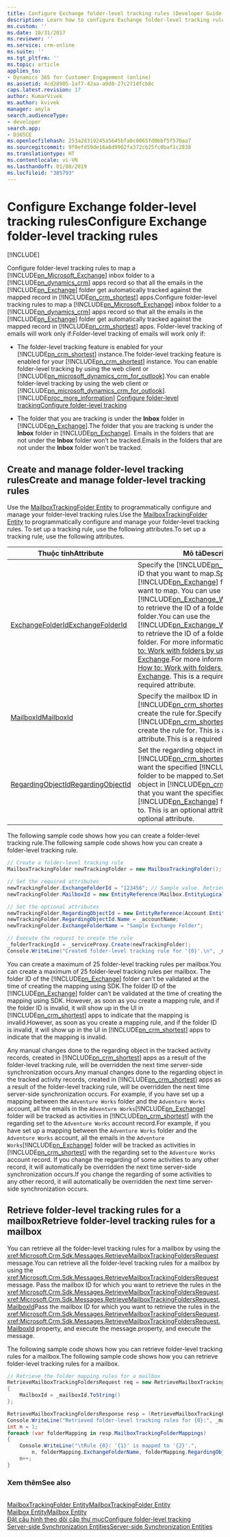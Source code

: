 ```yaml
---
title: Configure Exchange folder-level tracking rules (Developer Guide for Dynamics 365 for Customer Engagement apps)| MicrosoftDocs
description: Learn how to configure Exchange folder-level tracking rules
ms.custom: ''
ms.date: 10/31/2017
ms.reviewer: ''
ms.service: crm-online
ms.suite: ''
ms.tgt_pltfrm: ''
ms.topic: article
applies_to:
- Dynamics 365 for Customer Engagement (online)
ms.assetid: 4cd28905-1af7-42aa-a9d8-27c271dfcb8c
caps.latest.revision: 17
author: KumarVivek
ms.author: kvivek
manager: amyla
search.audienceType:
- developer
search.app:
- D365CE
ms.openlocfilehash: 253a2d319245a5645bfa0c0065fd0bbf5f570aa7
ms.sourcegitcommit: 9f0efd59de16a6d9902fa372cb25fc0baf1c2838
ms.translationtype: HT
ms.contentlocale: vi-VN
ms.lasthandoff: 01/08/2019
ms.locfileid: "385793"
---
```

# <a name="configure-exchange-folder-level-tracking-rules"></a><span data-ttu-id="8e2dc-103">Configure Exchange folder-level tracking rules</span><span class="sxs-lookup"><span data-stu-id="8e2dc-103">Configure Exchange folder-level tracking rules</span></span>

[!INCLUDE[](../includes/cc_applies_to_update_9_0_0.md)]

<span data-ttu-id="8e2dc-104">Configure folder-level tracking rules to map a [!INCLUDE[pn_Microsoft_Exchange](../includes/pn-microsoft-exchange.md)] inbox folder to a [!INCLUDE[pn_dynamics_crm](../includes/pn-dynamics-crm.md)] apps record so that all the emails in the [!INCLUDE[pn_Exchange](../includes/pn-exchange.md)] folder get automatically tracked against the mapped record in [!INCLUDE[pn_crm_shortest](../includes/pn-crm-shortest.md)] apps.</span><span class="sxs-lookup"><span data-stu-id="8e2dc-104">Configure folder-level tracking rules to map a [!INCLUDE[pn_Microsoft_Exchange](../includes/pn-microsoft-exchange.md)] inbox folder to a [!INCLUDE[pn_dynamics_crm](../includes/pn-dynamics-crm.md)] apps record so that all the emails in the [!INCLUDE[pn_Exchange](../includes/pn-exchange.md)] folder get automatically tracked against the mapped record in [!INCLUDE[pn_crm_shortest](../includes/pn-crm-shortest.md)] apps.</span></span> <span data-ttu-id="8e2dc-105">Folder-level tracking of emails will work only if:</span><span class="sxs-lookup"><span data-stu-id="8e2dc-105">Folder-level tracking of emails will work only if:</span></span>  

- <span data-ttu-id="8e2dc-106">The folder-level tracking feature is enabled for your [!INCLUDE[pn_crm_shortest](../includes/pn-crm-shortest.md)] instance.</span><span class="sxs-lookup"><span data-stu-id="8e2dc-106">The folder-level tracking feature is enabled for your [!INCLUDE[pn_crm_shortest](../includes/pn-crm-shortest.md)] instance.</span></span> <span data-ttu-id="8e2dc-107">You can enable folder-level tracking by using the web client or [!INCLUDE[pn_microsoft_dynamics_crm_for_outlook](../includes/pn-microsoft-dynamics-crm-for-outlook.md)].</span><span class="sxs-lookup"><span data-stu-id="8e2dc-107">You can enable folder-level tracking by using the web client or [!INCLUDE[pn_microsoft_dynamics_crm_for_outlook](../includes/pn-microsoft-dynamics-crm-for-outlook.md)].</span></span> [!INCLUDE[proc_more_information](../includes/proc-more-information.md)] <span data-ttu-id="8e2dc-108">[Configure folder-level tracking](../admin/configure-outlook-exchange-folder-level-tracking.md)</span><span class="sxs-lookup"><span data-stu-id="8e2dc-108">[Configure folder-level tracking](../admin/configure-outlook-exchange-folder-level-tracking.md)</span></span>  

- <span data-ttu-id="8e2dc-109">The folder that you are tracking is under the **Inbox** folder in [!INCLUDE[pn_Exchange](../includes/pn-exchange.md)].</span><span class="sxs-lookup"><span data-stu-id="8e2dc-109">The folder that you are tracking is under the **Inbox** folder in [!INCLUDE[pn_Exchange](../includes/pn-exchange.md)].</span></span> <span data-ttu-id="8e2dc-110">Emails in the folders that are not under the **Inbox** folder won’t be tracked.</span><span class="sxs-lookup"><span data-stu-id="8e2dc-110">Emails in the folders that are not under the **Inbox** folder won’t be tracked.</span></span>  

<a name="Create"></a>   
## <a name="create-and-manage-folder-level-tracking-rules"></a><span data-ttu-id="8e2dc-111">Create and manage folder-level tracking rules</span><span class="sxs-lookup"><span data-stu-id="8e2dc-111">Create and manage folder-level tracking rules</span></span>  
 <span data-ttu-id="8e2dc-112">Use the [MailboxTrackingFolder Entity](entities/mailboxtrackingfolder.md) to programmatically configure and manage your folder-level tracking rules.</span><span class="sxs-lookup"><span data-stu-id="8e2dc-112">Use the [MailboxTrackingFolder Entity](entities/mailboxtrackingfolder.md) to programmatically configure and manage your folder-level tracking rules.</span></span> <span data-ttu-id="8e2dc-113">To set up a tracking rule, use the following attributes.</span><span class="sxs-lookup"><span data-stu-id="8e2dc-113">To set up a tracking rule, use the following attributes.</span></span>  


|                                   <span data-ttu-id="8e2dc-114">Thuộc tính</span><span class="sxs-lookup"><span data-stu-id="8e2dc-114">Attribute</span></span>                                   |                                                                                                                                                                                                                <span data-ttu-id="8e2dc-115">Mô tả</span><span class="sxs-lookup"><span data-stu-id="8e2dc-115">Description</span></span>                                                                                                                                                                                                                 |
|-------------------------------------------------------------------------------|--------------------------------------------------------------------------------------------------------------------------------------------------------------------------------------------------------------------------------------------------------------------------------------------------------------------------------------------------------------------------------------------------------------------------------------------|
|  [<span data-ttu-id="8e2dc-116">ExchangeFolderId</span><span class="sxs-lookup"><span data-stu-id="8e2dc-116">ExchangeFolderId</span></span>](entities/mailboxtrackingfolder.md#BKMK_ExchangeFolderId)  | <span data-ttu-id="8e2dc-117">Specify the [!INCLUDE[pn_Exchange](../includes/pn-exchange.md)] folder ID that you want to map.</span><span class="sxs-lookup"><span data-stu-id="8e2dc-117">Specify the [!INCLUDE[pn_Exchange](../includes/pn-exchange.md)] folder ID that you want to map.</span></span> <span data-ttu-id="8e2dc-118">You can use the [!INCLUDE[pn_Exchange_Web_Services_EWS](../includes/pn-exchange-web-services-ews.md)] to retrieve the ID of a folder under your Inbox folder.</span><span class="sxs-lookup"><span data-stu-id="8e2dc-118">You can use the [!INCLUDE[pn_Exchange_Web_Services_EWS](../includes/pn-exchange-web-services-ews.md)] to retrieve the ID of a folder under your Inbox folder.</span></span> <span data-ttu-id="8e2dc-119">For more information, see [MSDN: How to: Work with folders by using EWS in Exchange](https://msdn.microsoft.com/library/office/dn535504.aspx).</span><span class="sxs-lookup"><span data-stu-id="8e2dc-119">For more information, see [MSDN: How to: Work with folders by using EWS in Exchange](https://msdn.microsoft.com/library/office/dn535504.aspx).</span></span> <span data-ttu-id="8e2dc-120">This is a required attribute.</span><span class="sxs-lookup"><span data-stu-id="8e2dc-120">This is a required attribute.</span></span> |
|         [<span data-ttu-id="8e2dc-121">MailboxId</span><span class="sxs-lookup"><span data-stu-id="8e2dc-121">MailboxId</span></span>](entities/mailboxtrackingfolder.md#BKMK_MailboxId)         |                                                                                                                                         <span data-ttu-id="8e2dc-122">Specify the mailbox ID in [!INCLUDE[pn_crm_shortest](../includes/pn-crm-shortest.md)] that you want to create the rule for.</span><span class="sxs-lookup"><span data-stu-id="8e2dc-122">Specify the mailbox ID in [!INCLUDE[pn_crm_shortest](../includes/pn-crm-shortest.md)] that you want to create the rule for.</span></span> <span data-ttu-id="8e2dc-123">This is a required attribute.</span><span class="sxs-lookup"><span data-stu-id="8e2dc-123">This is a required attribute.</span></span>                                                                                                                                          |
| [<span data-ttu-id="8e2dc-124">RegardingObjectId</span><span class="sxs-lookup"><span data-stu-id="8e2dc-124">RegardingObjectId</span></span>](entities/mailboxtrackingfolder.md#BKMK_RegardingObjectId) |                                                                                                       <span data-ttu-id="8e2dc-125">Set the regarding object in [!INCLUDE[pn_crm_shortest](../includes/pn-crm-shortest.md)] apps that you want the specified [!INCLUDE[pn_Exchange](../includes/pn-exchange.md)] folder to be mapped to.</span><span class="sxs-lookup"><span data-stu-id="8e2dc-125">Set the regarding object in [!INCLUDE[pn_crm_shortest](../includes/pn-crm-shortest.md)] apps that you want the specified [!INCLUDE[pn_Exchange](../includes/pn-exchange.md)] folder to be mapped to.</span></span> <span data-ttu-id="8e2dc-126">This is an optional attribute.</span><span class="sxs-lookup"><span data-stu-id="8e2dc-126">This is an optional attribute.</span></span>                                                                                                       |

 <span data-ttu-id="8e2dc-127">The following sample code shows how you can create a folder-level tracking rule.</span><span class="sxs-lookup"><span data-stu-id="8e2dc-127">The following sample code shows how you can create a folder-level tracking rule.</span></span>  

```csharp  
// Create a folder-level tracking rule  
MailboxTrackingFolder newTrackingFolder = new MailboxTrackingFolder();  

// Set the required attributes  
newTrackingFolder.ExchangeFolderId = "123456"; // Sample value. Retrieve this value using Exchange Web Services (EWS)  
newTrackingFolder.MailboxId = new EntityReference(Mailbox.EntityLogicalName, _mailboxId);  

// Set the optional attributes  
newTrackingFolder.RegardingObjectId = new EntityReference(Account.EntityLogicalName, _accountId);  
newTrackingFolder.RegardingObjectId.Name = _accountName;  
newTrackingFolder.ExchangeFolderName = "Sample Exchange Folder";  

// Execute the request to create the rule   
_folderTrackingId = _serviceProxy.Create(newTrackingFolder);  
Console.WriteLine("Created folder-level tracking rule for '{0}'.\n", _mailboxName);  
```  

 <span data-ttu-id="8e2dc-128">You can create a maximum of 25 folder-level tracking rules per mailbox.</span><span class="sxs-lookup"><span data-stu-id="8e2dc-128">You can create a maximum of 25 folder-level tracking rules per mailbox.</span></span> <span data-ttu-id="8e2dc-129">The folder ID of the [!INCLUDE[pn_Exchange](../includes/pn-exchange.md)] folder can’t be validated at the time of creating the mapping using SDK.</span><span class="sxs-lookup"><span data-stu-id="8e2dc-129">The folder ID of the [!INCLUDE[pn_Exchange](../includes/pn-exchange.md)] folder can’t be validated at the time of creating the mapping using SDK.</span></span> <span data-ttu-id="8e2dc-130">However, as soon as you create a mapping rule, and if the folder ID is invalid, it will show up in the UI in [!INCLUDE[pn_crm_shortest](../includes/pn-crm-shortest.md)] apps to indicate that the mapping is invalid.</span><span class="sxs-lookup"><span data-stu-id="8e2dc-130">However, as soon as you create a mapping rule, and if the folder ID is invalid, it will show up in the UI in [!INCLUDE[pn_crm_shortest](../includes/pn-crm-shortest.md)] apps to indicate that the mapping is invalid.</span></span>  

 <span data-ttu-id="8e2dc-131">Any manual changes done to the regarding object in the tracked activity records, created in [!INCLUDE[pn_crm_shortest](../includes/pn-crm-shortest.md)] apps as a result of the folder-level tracking rule, will be overridden the next time server-side synchronization occurs.</span><span class="sxs-lookup"><span data-stu-id="8e2dc-131">Any manual changes done to the regarding object in the tracked activity records, created in [!INCLUDE[pn_crm_shortest](../includes/pn-crm-shortest.md)] apps as a result of the folder-level tracking rule, will be overridden the next time server-side synchronization occurs.</span></span> <span data-ttu-id="8e2dc-132">For example, if you have set up a mapping between the `Adventure Works` folder and the `Adventure Works` account, all the emails in the `Adventure Works`[!INCLUDE[pn_Exchange](../includes/pn-exchange.md)] folder will be tracked as activities in [!INCLUDE[pn_crm_shortest](../includes/pn-crm-shortest.md)] with the regarding set to the `Adventure Works` account record.</span><span class="sxs-lookup"><span data-stu-id="8e2dc-132">For example, if you have set up a mapping between the `Adventure Works` folder and the `Adventure Works` account, all the emails in the `Adventure Works`[!INCLUDE[pn_Exchange](../includes/pn-exchange.md)] folder will be tracked as activities in [!INCLUDE[pn_crm_shortest](../includes/pn-crm-shortest.md)] with the regarding set to the `Adventure Works` account record.</span></span> <span data-ttu-id="8e2dc-133">If you change the regarding of some activities to any other record, it will automatically be overridden the next time server-side synchronization occurs.</span><span class="sxs-lookup"><span data-stu-id="8e2dc-133">If you change the regarding of some activities to any other record, it will automatically be overridden the next time server-side synchronization occurs.</span></span>  

<a name="Retrieve"></a>   
## <a name="retrieve-folder-level-tracking-rules-for-a-mailbox"></a><span data-ttu-id="8e2dc-134">Retrieve folder-level tracking rules for a mailbox</span><span class="sxs-lookup"><span data-stu-id="8e2dc-134">Retrieve folder-level tracking rules for a mailbox</span></span>  
 <span data-ttu-id="8e2dc-135">You can retrieve all the folder-level tracking rules for a mailbox by using the <xref:Microsoft.Crm.Sdk.Messages.RetrieveMailboxTrackingFoldersRequest> message.</span><span class="sxs-lookup"><span data-stu-id="8e2dc-135">You can retrieve all the folder-level tracking rules for a mailbox by using the <xref:Microsoft.Crm.Sdk.Messages.RetrieveMailboxTrackingFoldersRequest> message.</span></span> <span data-ttu-id="8e2dc-136">Pass the mailbox ID for which you want to retrieve the rules in the <xref:Microsoft.Crm.Sdk.Messages.RetrieveMailboxTrackingFoldersRequest>.<xref:Microsoft.Crm.Sdk.Messages.RetrieveMailboxTrackingFoldersRequest.MailboxId></span><span class="sxs-lookup"><span data-stu-id="8e2dc-136">Pass the mailbox ID for which you want to retrieve the rules in the <xref:Microsoft.Crm.Sdk.Messages.RetrieveMailboxTrackingFoldersRequest>.<xref:Microsoft.Crm.Sdk.Messages.RetrieveMailboxTrackingFoldersRequest.MailboxId></span></span> <span data-ttu-id="8e2dc-137">property, and execute the message.</span><span class="sxs-lookup"><span data-stu-id="8e2dc-137">property, and execute the message.</span></span>  

 <span data-ttu-id="8e2dc-138">The following sample code shows how you can retrieve folder-level tracking rules for a mailbox.</span><span class="sxs-lookup"><span data-stu-id="8e2dc-138">The following sample code shows how you can retrieve folder-level tracking rules for a mailbox.</span></span>  

```csharp  
// Retrieve the folder mapping rules for a mailbox  
RetrieveMailboxTrackingFoldersRequest req = new RetrieveMailboxTrackingFoldersRequest  
{  
    MailboxId = _mailboxId.ToString()  
};  

RetrieveMailboxTrackingFoldersResponse resp = (RetrieveMailboxTrackingFoldersResponse_serviceProxy.Execute(req);  
Console.WriteLine("Retrieved folder-level tracking rules for {0}:", _mailboxName);  
int n = 1;  
foreach (var folderMapping in resp.MailboxTrackingFolderMappings)  
{  
    Console.WriteLine("\tRule {0}: '{1}' is mapped to '{2}'.",   
        n, folderMapping.ExchangeFolderName, folderMapping.RegardingObjectName);  
    n++;  
}  
```  

### <a name="see-also"></a><span data-ttu-id="8e2dc-139">Xem thêm</span><span class="sxs-lookup"><span data-stu-id="8e2dc-139">See also</span></span>  
 <xref href="Microsoft.Dynamics.CRM.RetrieveMailboxTrackingFolders?text=RetrieveMailboxTrackingFolders Function" /><br />
 [<span data-ttu-id="8e2dc-140">MailboxTrackingFolder Entity</span><span class="sxs-lookup"><span data-stu-id="8e2dc-140">MailboxTrackingFolder Entity</span></span>](entities/mailboxtrackingfolder.md)<br />
 [<span data-ttu-id="8e2dc-141">Mailbox Entity</span><span class="sxs-lookup"><span data-stu-id="8e2dc-141">Mailbox Entity</span></span>](entities/mailbox.md)<br />
 [<span data-ttu-id="8e2dc-142">Đặt cấu hình theo dõi cấp thư mục</span><span class="sxs-lookup"><span data-stu-id="8e2dc-142">Configure folder-level tracking</span></span>](../admin/configure-outlook-exchange-folder-level-tracking.md)<br />
 [<span data-ttu-id="8e2dc-143">Server-side Synchronization Entities</span><span class="sxs-lookup"><span data-stu-id="8e2dc-143">Server-side Synchronization Entities</span></span>](server-side-synchronization-entities.md)<br />
